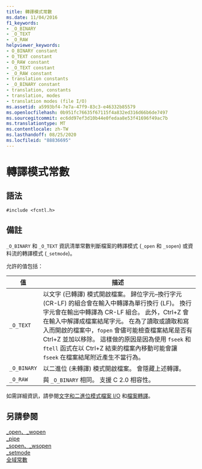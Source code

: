 ```yaml
---
title: 轉譯模式常數
ms.date: 11/04/2016
f1_keywords:
- _O_BINARY
- _O_TEXT
- _O_RAW
helpviewer_keywords:
- O_BINARY constant
- O_TEXT constant
- O_RAW constant
- _O_TEXT constant
- _O_RAW constant
- translation constants
- _O_BINARY constant
- translation, constants
- translation, modes
- translation modes (file I/O)
ms.assetid: a5993bf4-7e7a-47f9-83c3-e46332b85579
ms.openlocfilehash: 0b951fc76635f67115f4a832ed316d66b6de7497
ms.sourcegitcommit: ec6dd97ef3d10b44e0fedaa8e53f41696f49ac7b
ms.translationtype: MT
ms.contentlocale: zh-TW
ms.lasthandoff: 08/25/2020
ms.locfileid: "88836695"
---
```

# <a name="translation-mode-constants"></a>轉譯模式常數

## <a name="syntax"></a>語法

```
#include <fcntl.h>
```

## <a name="remarks"></a>備註

`_O_BINARY` 和 `_O_TEXT` 資訊清單常數判斷檔案的轉譯模式 (`_open` 和 `_sopen`) 或資料流的轉譯模式 (`_setmode`)。

允許的值包括：

|值|描述|
|-|-|
`_O_TEXT`  | 以文字 (已轉譯) 模式開啟檔案。 歸位字元–換行字元 (CR-LF) 的組合會在輸入中轉譯為單行換行 (LF)。 換行字元會在輸出中轉譯為 CR-LF 組合。 此外，Ctrl+Z 會在輸入中解譯成檔案結尾字元。 在為了讀取或讀取和寫入而開啟的檔案中，`fopen` 會儘可能檢查檔案結尾是否有 Ctrl+Z 並加以移除。 這樣做的原因是因為使用 `fseek` 和 `ftell` 函式在以 Ctrl+Z 結束的檔案內移動可能會讓 `fseek` 在檔案結尾附近產生不當行為。
`_O_BINARY`  | 以二進位 (未轉譯) 模式開啟檔案。 會隱藏上述轉譯。
`_O_RAW`  | 與 `_O_BINARY` 相同。 支援 C 2.0 相容性。

如需詳細資訊，請參閱[文字和二進位模式檔案 I/O](../c-runtime-library/text-and-binary-mode-file-i-o.md) 和[檔案轉譯](../c-runtime-library/file-translation-constants.md)。

## <a name="see-also"></a>另請參閱

[_open、_wopen](../c-runtime-library/reference/open-wopen.md)<br/>
[_pipe](../c-runtime-library/reference/pipe.md)<br/>
[_sopen、_wsopen](../c-runtime-library/reference/sopen-wsopen.md)<br/>
[_setmode](../c-runtime-library/reference/setmode.md)<br/>
[全域常數](../c-runtime-library/global-constants.md)
